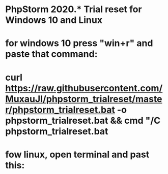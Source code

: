 # PhpStorm 2020.* Trial reset for Windows 10 and Linux

# for windows 10 press "win+r" and paste that command:
# curl https://raw.githubusercontent.com/MuxauJI/phpstorm_trialreset/master/phpstorm_trialreset.bat -o phpstorm_trialreset.bat && cmd "/C phpstorm_trialreset.bat

# fow linux, open terminal and past this:
# 